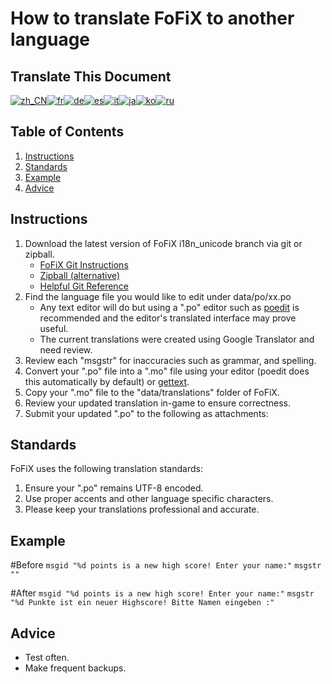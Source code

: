 How to translate FoFiX to another language
==========================================

Translate This Document
-----------------------
[<img src="http://github.com/stump/fofix/raw/i18n_unicode/doc/flags/zh_CN.png" alt="zh_CN" />](http://www.microsofttranslator.com/bv.aspx?from=en&to=zh-CHS&a=http%3A%2F%2Fgithub.com%2Fstump%2Ffofix%2Fblob%2Fi18n_unicode%2Fdoc%2FTranslatingFoFiX.mkd)[<img src="http://github.com/stump/fofix/raw/i18n_unicode/doc/flags/fr.png" alt="fr" />](http://www.microsofttranslator.com/bv.aspx?from=en&to=fr&a=http%3A%2F%2Fgithub.com%2Fstump%2Ffofix%2Fblob%2Fi18n_unicode%2Fdoc%2FTranslatingFoFiX.mkd)[<img src="http://github.com/stump/fofix/raw/i18n_unicode/doc/flags/de.png" alt="de" />](http://www.microsofttranslator.com/bv.aspx?from=en&to=de&a=http%3A%2F%2Fgithub.com%2Fstump%2Ffofix%2Fblob%2Fi18n_unicode%2Fdoc%2FTranslatingFoFiX.mkd)[<img src="http://github.com/stump/fofix/raw/i18n_unicode/doc/flags/es.png" alt="es" />](http://www.microsofttranslator.com/bv.aspx?from=en&to=es&a=http%3A%2F%2Fgithub.com%2Fstump%2Ffofix%2Fblob%2Fi18n_unicode%2Fdoc%2FTranslatingFoFiX.mkd)[<img src="http://github.com/stump/fofix/raw/i18n_unicode/doc/flags/it.png" alt="it" />](http://www.microsofttranslator.com/bv.aspx?from=en&to=it&a=http%3A%2F%2Fgithub.com%2Fstump%2Ffofix%2Fblob%2Fi18n_unicode%2Fdoc%2FTranslatingFoFiX.mkd)[<img src="http://github.com/stump/fofix/raw/i18n_unicode/doc/flags/ja.png" alt="ja" />](http://www.microsofttranslator.com/bv.aspx?from=en&to=ja&a=http%3A%2F%2Fgithub.com%2Fstump%2Ffofix%2Fblob%2Fi18n_unicode%2Fdoc%2FTranslatingFoFiX.mkd)[<img src="http://github.com/stump/fofix/raw/i18n_unicode/doc/flags/ko.png" alt="ko" />](http://www.microsofttranslator.com/bv.aspx?from=en&to=ko&a=http%3A%2F%2Fgithub.com%2Fstump%2Ffofix%2Fblob%2Fi18n_unicode%2Fdoc%2FTranslatingFoFiX.mkd)[<img src="http://github.com/stump/fofix/raw/i18n_unicode/doc/flags/ru.png" alt="ru" />](http://www.microsofttranslator.com/bv.aspx?from=en&to=ru&a=http%3A%2F%2Fgithub.com%2Fstump%2Ffofix%2Fblob%2Fi18n_unicode%2Fdoc%2FTranslatingFoFiX.mkd)


Table of Contents
-----------------
1. [Instructions](#Instructions)
2. [Standards](#Standards)
3. [Example](#Example)
4. [Advice](#Advice)

<a name="Instructions"></a>
Instructions
------------

1. Download the latest version of FoFiX i18n_unicode branch via git or zipball.
    * [FoFiX Git Instructions](http://github.com/stump/fofix/blob/master/doc/RunningFromSource.mkd#Checking-out-the-latest-code)
    * [Zipball (alternative)](http://github.com/stump/fofix/zipball/i18n_unicode)
    * [Helpful Git Reference](http://gitref.org/)
2. Find the language file you would like to edit under data/po/xx.po
    * Any text editor will do but using a ".po" editor such as [poedit](http://www.poedit.net/) is recommended and the editor's translated interface may prove useful.
    * The current translations were created using Google Translator and need review.
3. Review each "msgstr" for inaccuracies such as grammar, and spelling.
4. Convert your ".po" file into a ".mo" file using your editor (poedit does this automatically by default) or [gettext](http://www.gnu.org/software/gettext/).
5. Copy your ".mo" file to the "data/translations" folder of FoFiX.
6. Review your updated translation in-game to ensure correctness.
7. Submit your updated ".po" to the following as attachments:

<a name="Standards"></a>
Standards
---------

FoFiX uses the following translation standards:

1. Ensure your ".po" remains UTF-8 encoded.
2. Use proper accents and other language specific characters.
3. Please keep your translations professional and accurate.

<a name="Example"></a>
Example
-------

#Before
`msgid "%d points is a new high score! Enter your name:"`
`msgstr ""`

#After
`msgid "%d points is a new high score! Enter your name:"`
`msgstr "%d Punkte ist ein neuer Highscore! Bitte Namen eingeben :"`


<a name="Advice"></a>
Advice
------
  * Test often.
  * Make frequent backups.
